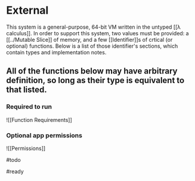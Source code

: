 # External
This system is a general-purpose, 64-bit VM written in the untyped [[λ calculus]]. In order to support this system, two values must be provided: a [[../Mutable Slice]] of memory, and a few [[Identifier]]s of crtical (or optional) functions. Below is a list of those identifier's sections, which contain types and implementation notes.

## All of the functions below may have arbitrary definition, so long as their type is equivalent to that listed.

### Required to run
![[Function Requirements]]
### Optional app permissions
![[Permissions]]





#todo

#ready 